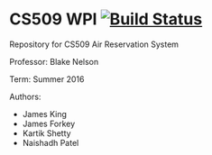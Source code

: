 # CS509 WPI [![Build Status](https://travis-ci.org/king-jam/cs509.svg?branch=master)](https://travis-ci.org/king-jam/cs509)

Repository for CS509 Air Reservation System

Professor: Blake Nelson

Term: Summer 2016

Authors:
- James King
- James Forkey
- Kartik Shetty
- Naishadh Patel
